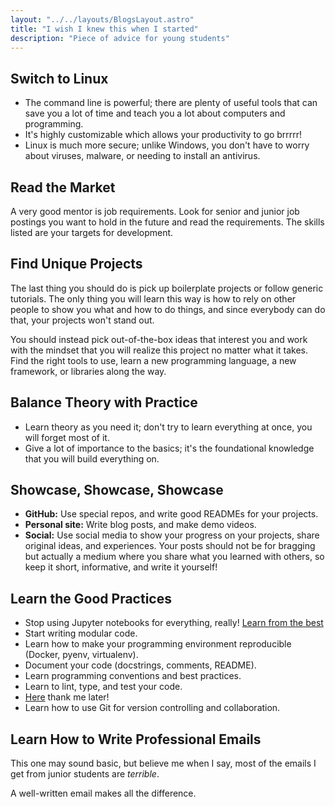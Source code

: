 ```yaml
---
layout: "../../layouts/BlogsLayout.astro"
title: "I wish I knew this when I started"
description: "Piece of advice for young students"
---
```


## Switch to Linux

- The command line is powerful; there are plenty of useful tools that can save you a lot of time and teach you a lot about computers and programming.
- It's highly customizable which allows your productivity to go brrrrr!
- Linux is much more secure; unlike Windows, you don't have to worry about viruses, malware, or needing to install an antivirus.

## Read the Market

A very good mentor is job requirements. Look for senior and junior job postings you want to hold in the future and read the requirements. The skills listed are your targets for development.

## Find Unique Projects

The last thing you should do is pick up boilerplate projects or follow generic tutorials. The only thing you will learn this way is how to rely on other people to show you what and how to do things, and since everybody can do that, your projects won't stand out.

You should instead pick out-of-the-box ideas that interest you and work with the mindset that you will realize this project no matter what it takes. Find the right tools to use, learn a new programming language, a new framework, or libraries along the way.

## Balance Theory with Practice

- Learn theory as you need it; don't try to learn everything at once, you will forget most of it.
- Give a lot of importance to the basics; it's the foundational knowledge that you will build everything on.

## Showcase, Showcase, Showcase

- **GitHub:** Use special repos, and write good READMEs for your projects.
- **Personal site:** Write blog posts, and make demo videos.
- **Social:** Use social media to show your progress on your projects, share original ideas, and experiences. Your posts should not be for bragging but actually a medium where you share what you learned with others, so keep it short, informative, and write it yourself!

## Learn the Good Practices

- Stop using Jupyter notebooks for everything, really! [Learn from the best](https://www.youtube.com/watch?v=7jiPeIFXb6U)
- Start writing modular code.
- Learn how to make your programming environment reproducible (Docker, pyenv, virtualenv).
- Document your code (docstrings, comments, README).
- Learn programming conventions and best practices.
- Learn to lint, type, and test your code.
- [Here](https://goodresearch.dev/) thank me later!
- Learn how to use Git for version controlling and collaboration.

## Learn How to Write Professional Emails

This one may sound basic, but believe me when I say, most of the emails I get from junior students are _terrible_.

A well-written email makes all the difference.
